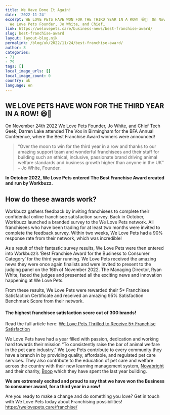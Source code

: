 ```yaml
---
title: We Have Done It Again!
date: '2022-11-24'
excerpt: WE LOVE PETS HAVE WON FOR THE THIRD YEAR IN A ROW! 😆🥳  On November 24th 2022
  We Love Pets Founder, Jo White, and Chief…
link: https://welovepets.care/business-news/best-franchise-award/
slug: best-franchise-award
layout: layout-blog.njk
permalink: /blog/uk/2022/11/24/best-franchise-award/
author: 8
categories:
- 71
- 79
tags: []
local_image_urls: []
local_image_count: 0
country: uk
language: en
---
```


## **WE LOVE PETS HAVE WON FOR THE THIRD YEAR IN A ROW!** 😆🥳

On November 24th 2022 We Love Pets Founder, Jo White, and Chief Tech Geek, Darren Lake attended The Vox in Birmingham for the BFA Annual Conference, where the Best Franchise Award winners were announced!

> “Over the moon to win for the third year in a row and thanks to our amazing support team and wonderful franchisees and their staff for building such an ethical, inclusive, passionate brand driving animal welfare standards and business growth higher than anyone in the UK” – Jo White, Founder.

**In October 2022, We Love Pets entered The Best Franchise Award created and run by Workbuzz.**

## **How do these awards work?**

Workbuzz gathers feedback by inviting franchisees to complete their confidential online franchisee satisfaction survey. Back in October, Workbuzz launched a branded survey to the We Love Pets network. All franchisees who have been trading for at least two months were invited to complete the feedback survey. Within two weeks, We Love Pets had a 90% response rate from their network, which was incredible!

As a result of their fantastic survey results, We Love Pets were then entered into Workbuzz’s ‘Best Franchise Award for the Business to Consumer Category’ for the third year running. We Love Pets received the amazing news they were once again finalists and were invited to present to the judging panel on the 16th of November 2022. The Managing Director, Ryan White, faced the judges and presented all the exciting news and innovation happening at We Love Pets.

From these results, We Love Pets were rewarded their 5\* Franchisee Satisfaction Certificate and received an amazing 95% Satisfaction Benchmark Score from their network.

#### The highest franchisee satisfaction score out of 300 brands!

Read the full article here: [We Love Pets Thrilled to Receive 5\* Franchise Satisfaction](https://welovepets.care/business-news/we-love-pets-thrilled-to-receive-5-franchise-satisfaction/)

We Love Pets have had a year filled with passion, dedication and working hard towards their mission “To consistently raise the bar of animal welfare in the pet care industry.” We Love Pets contribute to every community they have a branch in by providing quality, affordable, and regulated pet care services. They also contribute to the education of pet care and welfare across the country with their new learning management system, [Novabright](https://novabright.io/) and their charity, [Boop](https://www.boop.org.uk/) which they have spent the last year building.

**We are extremely excited and proud to say that we have won the Business to consumer award, for a third year in a row!**

Are you ready to make a change and do something you love? Get in touch with We Love Pets today about Franchising possibilities! <https://welovepets.care/franchise/>